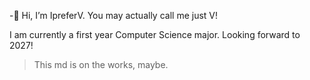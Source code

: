 -👋 Hi, I’m IpreferV. 
You may actually call me just V!

I am currently a first year Computer Science major. Looking forward to 2027!

> This md is on the works, maybe.

<!---
IpreferV/IpreferV is a ✨ special ✨ repository because its `README.md` (this file) appears on your GitHub profile.
You can click the Preview link to take a look at your changes.
--->
